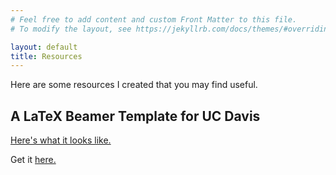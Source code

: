 ```yaml
---
# Feel free to add content and custom Front Matter to this file.
# To modify the layout, see https://jekyllrb.com/docs/themes/#overriding-theme-defaults

layout: default
title: Resources
---
```


<style>
    .pdf {
        width: 100%;
        aspect-ratio: 16 / 9;
    }

    .pdf {
        height: 100%;
        margin: 0;
        padding: 0;
    }

</style>

Here are some resources I created that you may find useful. 



## A LaTeX Beamer Template for UC Davis
<a href="https://chesun.github.io/assets/resources/ucdavis_theme_test.pdf" target="_blank">Here's what it looks like.</a>

<object data="https://chesun.github.io/assets/resources/ucdavis_theme_test.pdf" class="pdf"        width="90%" height="90%">
</object>



Get it <a href="https://github.com/chesun/latex_templates/tree/main/ucdavis_beamer_theme_xelatex" target="_blank">here.</a>

